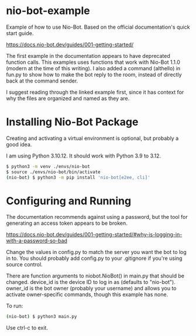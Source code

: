 # nio-bot-example
Example of how to use Nio-Bot. Based on the official documentation's quick start guide.

https://docs.nio-bot.dev/guides/001-getting-started/

The first example in the documentation appears to have deprecated function calls. This examples uses functions that work with Nio-Bot 1.1.0 (modern at the time of this writing). I also added a command (althello) in fun.py to show how to make the bot reply to the room, instead of directly back at the command sender.

I suggest reading through the linked example first, since it has context for why the files are organized and named as they are.

# Installing Nio-Bot Package
Creating and activating a virtual environment is optional, but probably a good idea.

I am using Python 3.10.12. It should work with Python 3.9 to 3.12.
```bash
$ python3 -m venv ./envs/nio-bot
$ source ./envs/nio-bot/bin/activate
(nio-bot) $ python3 -m pip install 'nio-bot[e2ee, cli]'
```

# Configuring and Running
The documentation recommends against using a password, but the tool for generating an access token appears to be broken.

https://docs.nio-bot.dev/guides/001-getting-started/#why-is-logging-in-with-a-password-so-bad

Change the values in config.py to match the server you want the bot to log in to. You should probably add config.py to your .gitignore if you're using source control.

There are function arguments to niobot.NioBot() in main.py that should be changed. device_id is the device ID to log in as (defaults to "nio-bot"). owner_id is the bot owner (probably your username) and allows you to activate owner-specific commands, though this example has none.

To run:
```bash
(nio-bot) $ python3 main.py
```

Use ctrl-c to exit.
